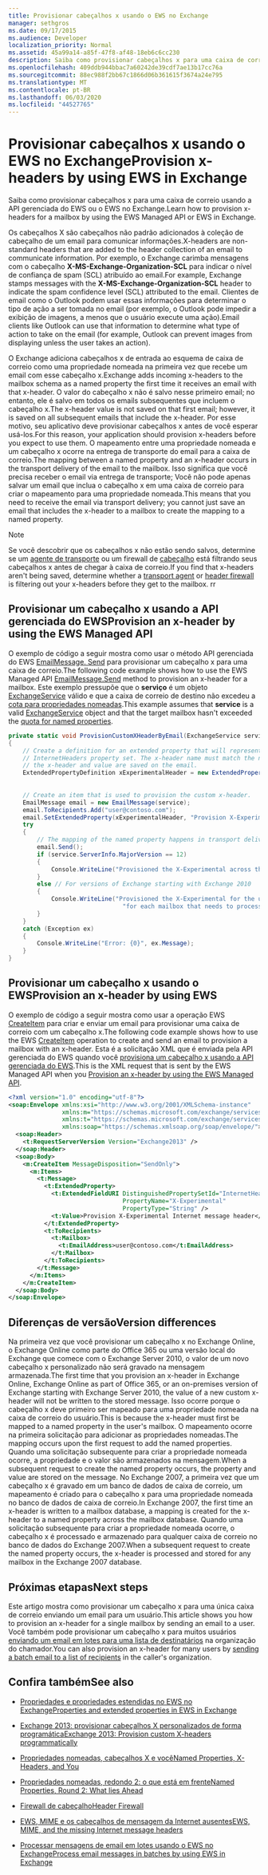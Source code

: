 ```yaml
---
title: Provisionar cabeçalhos x usando o EWS no Exchange
manager: sethgros
ms.date: 09/17/2015
ms.audience: Developer
localization_priority: Normal
ms.assetid: 45a99a14-a85f-47f8-af48-18eb6c6cc230
description: Saiba como provisionar cabeçalhos x para uma caixa de correio usando a API gerenciada do EWS ou o EWS no Exchange.
ms.openlocfilehash: 409ddb944bbac7a60242de39cdf7ae13b17cc76a
ms.sourcegitcommit: 88ec988f2bb67c1866d06b361615f3674a24e795
ms.translationtype: MT
ms.contentlocale: pt-BR
ms.lasthandoff: 06/03/2020
ms.locfileid: "44527765"
---
```

# <a name="provision-x-headers-by-using-ews-in-exchange"></a><span data-ttu-id="e283d-103">Provisionar cabeçalhos x usando o EWS no Exchange</span><span class="sxs-lookup"><span data-stu-id="e283d-103">Provision x-headers by using EWS in Exchange</span></span>

<span data-ttu-id="e283d-104">Saiba como provisionar cabeçalhos x para uma caixa de correio usando a API gerenciada do EWS ou o EWS no Exchange.</span><span class="sxs-lookup"><span data-stu-id="e283d-104">Learn how to provision x-headers for a mailbox by using the EWS Managed API or EWS in Exchange.</span></span>
  
<span data-ttu-id="e283d-105">Os cabeçalhos X são cabeçalhos não padrão adicionados à coleção de cabeçalho de um email para comunicar informações.</span><span class="sxs-lookup"><span data-stu-id="e283d-105">X-headers are non-standard headers that are added to the header collection of an email to communicate information.</span></span> <span data-ttu-id="e283d-106">Por exemplo, o Exchange carimba mensagens com o cabeçalho **X-MS-Exchange-Organization-SCL** para indicar o nível de confiança de spam (SCL) atribuído ao email.</span><span class="sxs-lookup"><span data-stu-id="e283d-106">For example, Exchange stamps messages with the **X-MS-Exchange-Organization-SCL** header to indicate the spam confidence level (SCL) attributed to the email.</span></span> <span data-ttu-id="e283d-107">Clientes de email como o Outlook podem usar essas informações para determinar o tipo de ação a ser tomada no email (por exemplo, o Outlook pode impedir a exibição de imagens, a menos que o usuário execute uma ação).</span><span class="sxs-lookup"><span data-stu-id="e283d-107">Email clients like Outlook can use that information to determine what type of action to take on the email (for example, Outlook can prevent images from displaying unless the user takes an action).</span></span> 
  
<span data-ttu-id="e283d-108">O Exchange adiciona cabeçalhos x de entrada ao esquema de caixa de correio como uma propriedade nomeada na primeira vez que recebe um email com esse cabeçalho x.</span><span class="sxs-lookup"><span data-stu-id="e283d-108">Exchange adds incoming x-headers to the mailbox schema as a named property the first time it receives an email with that x-header.</span></span> <span data-ttu-id="e283d-109">O valor do cabeçalho x não é salvo nesse primeiro email; no entanto, ele é salvo em todos os emails subsequentes que incluem o cabeçalho x.</span><span class="sxs-lookup"><span data-stu-id="e283d-109">The x-header value is not saved on that first email; however, it is saved on all subsequent emails that include the x-header.</span></span> <span data-ttu-id="e283d-110">Por esse motivo, seu aplicativo deve provisionar cabeçalhos x antes de você esperar usá-los.</span><span class="sxs-lookup"><span data-stu-id="e283d-110">For this reason, your application should provision x-headers before you expect to use them.</span></span> <span data-ttu-id="e283d-111">O mapeamento entre uma propriedade nomeada e um cabeçalho x ocorre na entrega de transporte do email para a caixa de correio.</span><span class="sxs-lookup"><span data-stu-id="e283d-111">The mapping between a named property and an x-header occurs in the transport delivery of the email to the mailbox.</span></span> <span data-ttu-id="e283d-112">Isso significa que você precisa receber o email via entrega de transporte; Você não pode apenas salvar um email que inclua o cabeçalho x em uma caixa de correio para criar o mapeamento para uma propriedade nomeada.</span><span class="sxs-lookup"><span data-stu-id="e283d-112">This means that you need to receive the email via transport delivery; you cannot just save an email that includes the x-header to a mailbox to create the mapping to a named property.</span></span>
  
> [!NOTE]
> <span data-ttu-id="e283d-113">Se você descobrir que os cabeçalhos x não estão sendo salvos, determine se um [agente de transporte](https://code.msdn.microsoft.com/Exchange-2013-Build-an-32f62f5a) ou um firewall de [cabeçalho](https://technet.microsoft.com/library/bb232136%28v=exchg.150%29.aspx) está filtrando seus cabeçalhos x antes de chegar à caixa de correio.</span><span class="sxs-lookup"><span data-stu-id="e283d-113">If you find that x-headers aren't being saved, determine whether a [transport agent](https://code.msdn.microsoft.com/Exchange-2013-Build-an-32f62f5a) or [header firewall](https://technet.microsoft.com/library/bb232136%28v=exchg.150%29.aspx) is filtering out your x-headers before they get to the mailbox.</span></span> <span data-ttu-id="e283d-114">r</span><span class="sxs-lookup"><span data-stu-id="e283d-114">r</span></span>
  
## <a name="provision-an-x-header-by-using-the-ews-managed-api"></a><span data-ttu-id="e283d-115">Provisionar um cabeçalho x usando a API gerenciada do EWS</span><span class="sxs-lookup"><span data-stu-id="e283d-115">Provision an x-header by using the EWS Managed API</span></span>
<span data-ttu-id="e283d-116"><a name="bk_example1"> </a></span><span class="sxs-lookup"><span data-stu-id="e283d-116"><a name="bk_example1"> </a></span></span>

<span data-ttu-id="e283d-117">O exemplo de código a seguir mostra como usar o método API gerenciada do EWS [EmailMessage. Send](https://msdn.microsoft.com/library/office/microsoft.exchange.webservices.data.emailmessage.send%28v=exchg.80%29.aspx) para provisionar um cabeçalho x para uma caixa de correio.</span><span class="sxs-lookup"><span data-stu-id="e283d-117">The following code example shows how to use the EWS Managed API [EmailMessage.Send](https://msdn.microsoft.com/library/office/microsoft.exchange.webservices.data.emailmessage.send%28v=exchg.80%29.aspx) method to provision an x-header for a mailbox.</span></span> <span data-ttu-id="e283d-118">Este exemplo pressupõe que o **serviço** é um objeto [ExchangeService](https://msdn.microsoft.com/library/microsoft.exchange.webservices.data.exchangeservice%28v=exchg.80%29.aspx) válido e que a caixa de correio de destino não excedeu a [cota para propriedades nomeadas](https://technet.microsoft.com/library/bb851492%28v=EXCHG.80%29.aspx).</span><span class="sxs-lookup"><span data-stu-id="e283d-118">This example assumes that **service** is a valid [ExchangeService](https://msdn.microsoft.com/library/microsoft.exchange.webservices.data.exchangeservice%28v=exchg.80%29.aspx) object and that the target mailbox hasn't exceeded the [quota for named properties](https://technet.microsoft.com/library/bb851492%28v=EXCHG.80%29.aspx).</span></span>
  
```cs
private static void ProvisionCustomXHeaderByEmail(ExchangeService service)
{
    // Create a definition for an extended property that will represent a custom x-header. X-headers must be created in the
    // InternetHeaders property set. The x-header name must match the name of the x-header sent in the subsequent emails so
    // the x-header and value are saved on the email.
    ExtendedPropertyDefinition xExperimentalHeader = new ExtendedPropertyDefinition(DefaultExtendedPropertySet.InternetHeaders,
                                                                                            "X-Experimental",
                                                                                            MapiPropertyType.String);
    // Create an item that is used to provision the custom x-header.
    EmailMessage email = new EmailMessage(service);
    email.ToRecipients.Add("user@contoso.com");
    email.SetExtendedProperty(xExperimentalHeader, "Provision X-Experimental Internet message header");
    try
    {
        // The mapping of the named property happens in transport delivery.
        email.Send();
        if (service.ServerInfo.MajorVersion == 12)
        {
            Console.WriteLine("Provisioned the X-Experimental across the mailbox database that hosts the user's mailbox.");
        }
        else // For versions of Exchange starting with Exchange 2010
        {
            Console.WriteLine("Provisioned the X-Experimental for the user's mailbox. You will need to run this " +
                                "for each mailbox that needs to process this x-header.");
        }
    }
    catch (Exception ex)
    {
        Console.WriteLine("Error: {0}", ex.Message);
    }
}
```

## <a name="provision-an-x-header-by-using-ews"></a><span data-ttu-id="e283d-119">Provisionar um cabeçalho x usando o EWS</span><span class="sxs-lookup"><span data-stu-id="e283d-119">Provision an x-header by using EWS</span></span>
<span data-ttu-id="e283d-120"><a name="bk_example1"> </a></span><span class="sxs-lookup"><span data-stu-id="e283d-120"><a name="bk_example1"> </a></span></span>

<span data-ttu-id="e283d-121">O exemplo de código a seguir mostra como usar a operação EWS [CreateItem](https://msdn.microsoft.com/library/78a52120-f1d0-4ed7-8748-436e554f75b6%28Office.15%29.aspx) para criar e enviar um email para provisionar uma caixa de correio com um cabeçalho x.</span><span class="sxs-lookup"><span data-stu-id="e283d-121">The following code example shows how to use the EWS [CreateItem](https://msdn.microsoft.com/library/78a52120-f1d0-4ed7-8748-436e554f75b6%28Office.15%29.aspx) operation to create and send an email to provision a mailbox with an x-header.</span></span> <span data-ttu-id="e283d-122">Esta é a solicitação XML que é enviada pela API gerenciada do EWS quando você [provisiona um cabeçalho x usando a API gerenciada do EWS](#bk_example1).</span><span class="sxs-lookup"><span data-stu-id="e283d-122">This is the XML request that is sent by the EWS Managed API when you [Provision an x-header by using the EWS Managed API](#bk_example1).</span></span>
  
```XML
<?xml version="1.0" encoding="utf-8"?>
<soap:Envelope xmlns:xsi="http://www.w3.org/2001/XMLSchema-instance"
               xmlns:m="https://schemas.microsoft.com/exchange/services/2006/messages"
               xmlns:t="https://schemas.microsoft.com/exchange/services/2006/types"
               xmlns:soap="https://schemas.xmlsoap.org/soap/envelope/">
  <soap:Header>
    <t:RequestServerVersion Version="Exchange2013" />
  </soap:Header>
  <soap:Body>
    <m:CreateItem MessageDisposition="SendOnly">
      <m:Items>
        <t:Message>
          <t:ExtendedProperty>
            <t:ExtendedFieldURI DistinguishedPropertySetId="InternetHeaders"
                                PropertyName="X-Experimental"
                                PropertyType="String" />
            <t:Value>Provision X-Experimental Internet message header</t:Value>
          </t:ExtendedProperty>
          <t:ToRecipients>
            <t:Mailbox>
              <t:EmailAddress>user@contoso.com</t:EmailAddress>
            </t:Mailbox>
          </t:ToRecipients>
        </t:Message>
      </m:Items>
    </m:CreateItem>
  </soap:Body>
</soap:Envelope>

```

## <a name="version-differences"></a><span data-ttu-id="e283d-123">Diferenças de versão</span><span class="sxs-lookup"><span data-stu-id="e283d-123">Version differences</span></span>
<span data-ttu-id="e283d-124"><a name="bk_example1"> </a></span><span class="sxs-lookup"><span data-stu-id="e283d-124"><a name="bk_example1"> </a></span></span>

<span data-ttu-id="e283d-125">Na primeira vez que você provisionar um cabeçalho x no Exchange Online, o Exchange Online como parte do Office 365 ou uma versão local do Exchange que comece com o Exchange Server 2010, o valor de um novo cabeçalho x personalizado não será gravado na mensagem armazenada.</span><span class="sxs-lookup"><span data-stu-id="e283d-125">The first time that you provision an x-header in Exchange Online, Exchange Online as part of Office 365, or an on-premises version of Exchange starting with Exchange Server 2010, the value of a new custom x-header will not be written to the stored message.</span></span> <span data-ttu-id="e283d-126">Isso ocorre porque o cabeçalho x deve primeiro ser mapeado para uma propriedade nomeada na caixa de correio do usuário.</span><span class="sxs-lookup"><span data-stu-id="e283d-126">This is because the x-header must first be mapped to a named property in the user's mailbox.</span></span> <span data-ttu-id="e283d-127">O mapeamento ocorre na primeira solicitação para adicionar as propriedades nomeadas.</span><span class="sxs-lookup"><span data-stu-id="e283d-127">The mapping occurs upon the first request to add the named properties.</span></span> <span data-ttu-id="e283d-128">Quando uma solicitação subsequente para criar a propriedade nomeada ocorre, a propriedade e o valor são armazenados na mensagem.</span><span class="sxs-lookup"><span data-stu-id="e283d-128">When a subsequent request to create the named property occurs, the property and value are stored on the message.</span></span> <span data-ttu-id="e283d-129">No Exchange 2007, a primeira vez que um cabeçalho x é gravado em um banco de dados de caixa de correio, um mapeamento é criado para o cabeçalho x para uma propriedade nomeada no banco de dados de caixa de correio.</span><span class="sxs-lookup"><span data-stu-id="e283d-129">In Exchange 2007, the first time an x-header is written to a mailbox database, a mapping is created for the x-header to a named property across the mailbox database.</span></span> <span data-ttu-id="e283d-130">Quando uma solicitação subsequente para criar a propriedade nomeada ocorre, o cabeçalho x é processado e armazenado para qualquer caixa de correio no banco de dados do Exchange 2007.</span><span class="sxs-lookup"><span data-stu-id="e283d-130">When a subsequent request to create the named property occurs, the x-header is processed and stored for any mailbox in the Exchange 2007 database.</span></span>
  
## <a name="next-steps"></a><span data-ttu-id="e283d-131">Próximas etapas</span><span class="sxs-lookup"><span data-stu-id="e283d-131">Next steps</span></span>
<span data-ttu-id="e283d-132"><a name="bk_example1"> </a></span><span class="sxs-lookup"><span data-stu-id="e283d-132"><a name="bk_example1"> </a></span></span>

<span data-ttu-id="e283d-133">Este artigo mostra como provisionar um cabeçalho x para uma única caixa de correio enviando um email para um usuário.</span><span class="sxs-lookup"><span data-stu-id="e283d-133">This article shows you how to provision an x-header for a single mailbox by sending an email to a user.</span></span> <span data-ttu-id="e283d-134">Você também pode provisionar um cabeçalho x para muitos usuários [enviando um email em lotes para uma lista de destinatários](how-to-process-email-messages-in-batches-by-using-ews-in-exchange.md) na organização do chamador.</span><span class="sxs-lookup"><span data-stu-id="e283d-134">You can also provision an x-header for many users by [sending a batch email to a list of recipients](how-to-process-email-messages-in-batches-by-using-ews-in-exchange.md) in the caller's organization.</span></span> 
  
## <a name="see-also"></a><span data-ttu-id="e283d-135">Confira também</span><span class="sxs-lookup"><span data-stu-id="e283d-135">See also</span></span>


- [<span data-ttu-id="e283d-136">Propriedades e propriedades estendidas no EWS no Exchange</span><span class="sxs-lookup"><span data-stu-id="e283d-136">Properties and extended properties in EWS in Exchange</span></span>](properties-and-extended-properties-in-ews-in-exchange.md)
    
- [<span data-ttu-id="e283d-137">Exchange 2013: provisionar cabeçalhos X personalizados de forma programática</span><span class="sxs-lookup"><span data-stu-id="e283d-137">Exchange 2013: Provision custom X-headers programmatically</span></span>](https://code.msdn.microsoft.com/exchange/Exchange-2013-Provision-d4ef5719)
    
- [<span data-ttu-id="e283d-138">Propriedades nomeadas, cabeçalhos X e você</span><span class="sxs-lookup"><span data-stu-id="e283d-138">Named Properties, X-Headers, and You</span></span>](https://blogs.technet.com/b/exchange/archive/2009/04/06/3407221.aspx)
    
- [<span data-ttu-id="e283d-139">Propriedades nomeadas, redondo 2: o que está em frente</span><span class="sxs-lookup"><span data-stu-id="e283d-139">Named Properties, Round 2: What lies Ahead</span></span>](https://blogs.technet.com/b/exchange/archive/2009/06/12/3407672.aspx)
    
- [<span data-ttu-id="e283d-140">Firewall de cabeçalho</span><span class="sxs-lookup"><span data-stu-id="e283d-140">Header Firewall</span></span>](https://technet.microsoft.com/library/bb232136%28v=exchg.150%29.aspx)
    
- [<span data-ttu-id="e283d-141">EWS, MIME e os cabeçalhos de mensagem da Internet ausentes</span><span class="sxs-lookup"><span data-stu-id="e283d-141">EWS, MIME, and the missing Internet message headers</span></span>](https://msdn.microsoft.com/library/office/hh545614%28v=exchg.140%29.aspx)
    
- [<span data-ttu-id="e283d-142">Processar mensagens de email em lotes usando o EWS no Exchange</span><span class="sxs-lookup"><span data-stu-id="e283d-142">Process email messages in batches by using EWS in Exchange</span></span>](how-to-process-email-messages-in-batches-by-using-ews-in-exchange.md)
    


